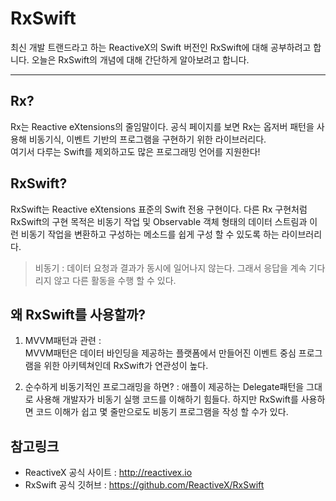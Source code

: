 # RxSwift

최신 개발 트랜드라고 하는 ReactiveX의 Swift 버전인 RxSwift에 대해 공부하려고 합니다. 오늘은 RxSwift의 개념에 대해 간단하게 알아보려고 합니다.

---

## Rx?

Rx는 Reactive eXtensions의 줄임말이다. 공식 페이지를 보면 Rx는 옵저버 패턴을 사용해 비동기식, 이벤트 기반의 프로그램을 구현하기 위한 라이브러리다.  
여기서 다루는 Swift를 제외하고도 많은 프로그래밍 언어를 지원한다!

## RxSwift?

RxSwift는 Reactive eXtensions 표준의 Swift 전용 구현이다. 다른 Rx 구현처럼 RxSwift의 구현 목적은 비동기 작업 및 Observable 객체 형태의 데이터 스트림과 이런 비동기 작업을 변환하고 구성하는 메소드를 쉽게 구성 할 수 있도록 하는 라이브러리다.

> 비동기 : 데이터 요청과 결과가 동시에 일어나지 않는다. 그래서 응답을 계속 기다리지 않고 다른 활동을 수행 할 수 있다.

## 왜 RxSwift를 사용할까?

1. MVVM패턴과 관련 :  
   MVVM패턴은 데이터 바인딩을 제공하는 플랫폼에서 만들어진 이벤트 중심 프로그램을 위한 아키텍쳐인데 RxSwift가 연관성이 높다.

2. 순수하게 비동기적인 프로그래밍을 하면? :
   애플이 제공하는 Delegate패턴을 그대로 사용해 개발자가 비동기 실행 코드를 이해하기 힘들다. 하지만 RxSwift를 사용하면 코드 이해가 쉽고 몇 줄만으로도 비동기 프로그램을 작성 할 수가 있다.

## 참고링크

- ReactiveX 공식 사이트 : <http://reactivex.io>
- RxSwift 공식 깃허브 : <https://github.com/ReactiveX/RxSwift>
